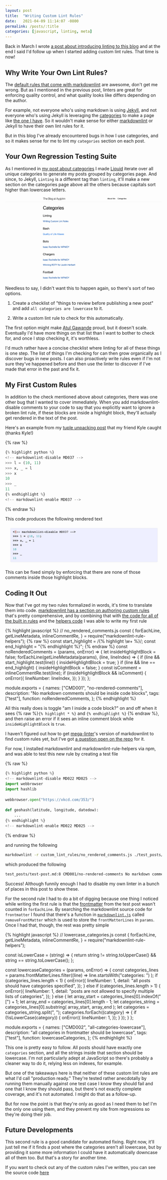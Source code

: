 ```yaml
---
layout: post
title:  "Writing Custom Lint Rules"
date:   2021-04-09 11:14:07 -0800
permalink: /posts/:title
categories: [javascript, linting, meta]
---
```

Back in March I wrote [a post about introducing linting to this blog](/posts/linting-a-jekyll-blog-with-mega-linter) and at the end I said I'd follow up when I started adding custom lint rules. That time is now!

## Why Write Your Own Lint Rules?

The [default rules that come with markdownlint](https://github.com/DavidAnson/markdownlint/blob/main/doc/Rules.md) are awesome, don't get me wrong. But as I mentioned in the previous post, linters are great for enforcing quality control, and what quality looks like differs depending on the author.

For example, not everyone who's using markdown is using [Jekyll](https://jekyllrb.com/), and not everyone who's using Jekyll is leveraging the [categories](https://jekyllrb.com/docs/posts/#categories) to make a page like [the one I have](https://ayyjohn.com/categories). So it wouldn't make sense for either [markdownlint](https://github.com/DavidAnson/markdownlint/) or Jekyll to have their own lint rules for it.

But in this blog I've already encountered bugs in how I use categories, and so it makes sense for me to lint my `categories` section on each post.

## Your Own Regression Testing Suite

As I mentioned in [my post about categories](/posts/adding-categories) I made [Liquid](https://shopify.github.io/liquid/) iterate over all unique categories to generate my posts grouped by categories page.
And since, to Jekyll, `Linting` is a different tag than `linting`, it'll make a new section on the categories page above all the others because capitals sort higher than lowercase letters.

![extra_category](/assets/custom_lint_rules/extra_category.png)

Needless to say, I didn't want this to happen again, so there's sort of two options.

1. Create a checklist of "things to review before publishing a new post" and add `all categories are lowercase` to it.

2. Write a custom lint rule to check for this automatically.

The first option might make [Atul Gawande](http://atulgawande.com/book/the-checklist-manifesto/) proud, but it doesn't scale. Eventually I'd have more things on that list than I want to bother to check for, and once I stop checking it, it's worthless.

I'd much rather have a concise checklist where linting for all of these things is one step. The list of things I'm checking for can then grow organically as I discover bugs in new posts. I can also proactively write rules even if I'm not sure they've happened before and then use the linter to discover if I've made that error in the past and fix it.

## My First Custom Rules

In addition to the check mentioned above about categories, there was one other bug that I wanted to cover immediately.
When you add markdownlint-disable comments to your code to say that you explicitly want to ignore a broken lint rule, if these blocks are inside a highlight block, they'll actually get rendered in the text of the post.

Here's an example from my [tuple unpacking post](/posts/tuple-unpacking) that my friend Kyle caught (thanks Kyle!)

<!-- markdownlint-disable CMD001 MD031 -->
{% raw %}
```python
{% highlight python %}
<!-- markdownlint-disable MD037 -->
>>> l = (10, 11)
>>> x, _ = l
>>> x
10
>>> _
11
{% endhighlight %}
<!-- markdownlint-enable MD037 -->
```
{% endraw %}
<!-- markdownlint-enable CMD001 MD031 -->

This code produces the following rendered text

![rendered_comment](/assets/custom_lint_rules/rendered_comment.png)

This can be fixed simply by enforcing that there are none of those comments inside those highlight blocks.

## Coding It Out

Now that I've got my two rules formalized in words, it's time to translate them into code.
[markdownlint has a section on authoring custom rules](https://github.com/DavidAnson/markdownlint/blob/main/doc/CustomRules.md) that's pretty comprehensive, and by combining that with [the code for all of the built in rules](https://github.com/DavidAnson/markdownlint/tree/main/lib) and the [helpers code](https://github.com/DavidAnson/markdownlint/blob/main/helpers/helpers.js) I was able to write my first rule

{% highlight javascript %}
// no_rendered_comments.js
const {
  forEachLine,
  getLineMetadata,
  inlineCommentRe,
} = require("markdownlint-rule-helpers");
{% raw %}
const start_highlight = /{% highlight \w+ %}/;
const end_highlight = "{% endhighlight %}";
{% endraw %}
const noRenderedComments = (params, onError) => {
  let insideHighlightBlock = false;
  forEachLine(getLineMetadata(params), (line, lineIndex) => {
    if (line && start_highlight.test(line)) {
      insideHighlightBlock = true;
    }
    if (line && line == end_highlight) {
      insideHighlightBlock = false;
    }
    const isComment = inlineCommentRe.test(line);
    if (insideHighlightBlock && isComment) {
      onError({
        lineNumber: lineIndex,
      });
    }
  });
};

module.exports = {
  names: ["CMD001", "no-rendered-comments"],
  description: "No markdown comments should be inside code blocks",
  tags: ["test"],
  function: noRenderedComments,
};
{% endhighlight %}

All this really does is toggle "am I inside a code block?" on and off when it sees {% raw %}`{% highlight * %}` and `{% endhighlight %}` {% endraw %}, and then raise an error if it sees an inline comment block while `insideHighlightBlock` is `true`.

I haven't figured out how to get [mega-linter](https://github.com/nvuillam/mega-linter/)'s version of markdownlint to find custom rules yet, but I've got [a question open on the repo](https://github.com/nvuillam/mega-linter/issues/396) for it.

For now, I installed markdownlint and markdownlint-rule-helpers via npm, and was able to test this new rule by creating a test file

<!-- markdown-link-check-disable -->
<!-- markdownlint-disable CMD001 MD031 -->
{% raw %}
```python
{% highlight python %}
<!-- markdownlint-disable MD022 MD025 -->
import webbrowser
import hashlib

webbrowser.open("https://xkcd.com/353/")

def geohash(latitude, longitude, datedow):
    ...
{% endhighlight %}
<!-- markdownlint-enable MD022 MD025 -->
```
{% endraw %}
<!-- markdown-link-check-enable -->
<!-- markdownlint-enable CMD001 MD031 -->

and running the following

```bash
markdownlint -r custom_lint_rules/no_rendered_comments.js ./test_posts/test_post.md -c .markdown-lint.json
```

which produced the following

```bash
test_posts/test-post.md:8 CMD001/no-rendered-comments No markdown comments should be inside code blocks
```

Success! Although funnily enough I had to disable my own linter in a bunch of places in this post to show these.

For the second rule I had to do a bit of digging because one thing I noticed while writing the first rule is that the [frontmatter](https://jekyllrb.com/docs/front-matter/) from the test post wasn't counted in `forEachLine`.
By searching the markdownlint source code for `frontmatter` I found that there's a function in [`markdownlint.js`](https://github.com/DavidAnson/markdownlint/blob/main/lib/markdownlint.js) called `removeFrontMatter` which is used to store the `frontMatterLines` in `params`.
Once I had that, though, the rest was pretty simple

{% highlight javascript %}
// lowercase_categories.js
const {
  forEachLine,
  getLineMetadata,
  inlineCommentRe,
} = require("markdownlint-rule-helpers");

const isLowerCase = (string) => {
  return string != string.toUpperCase() && string == string.toLowerCase();
};

const lowercaseCategories = (params, onError) => {
  const categories_lines = params.frontMatterLines.filter((line) =>
    line.startsWith("categories: ")
  );
  if (categories_lines.length < 1) {
    onError({
      lineNumber: 1,
      detail: "all posts should have categories specified",
    });
  } else if (categories_lines.length > 1) {
    onError({
      lineNumber: 1,
      detail: "posts are not allowed to specify multiple lists of categories",
    });
  } else {
    let array_start = categories_lines[0].indexOf("[") + 1;
    let array_end = categories_lines[0].length - 1;
    let categories_string = categories_lines[0].substring(
      array_start,
      array_end
    );
    let categories = categories_string.split(", ");
    categories.forEach((category) => {
      if (!isLowerCase(category)) {
        onError({
          lineNumber: 1,
        });
      }
    });
  }
};

module.exports = {
  names: ["CMD002", "all-categories-lowercase"],
  description: "all categories in frontmatter should be lowercase",
  tags: ["test"],
  function: lowercaseCategories,
};
{% endhighlight %}

This one is pretty easy to follow. All posts should have exactly one `categories` section, and all the strings inside that section should be lowercase. I'm not particularly adept at JavaScript so there's probably a cleaner way to do it, relying less on indexes, for example.

But one of the takeaways here is that neither of these custom lint rules are what I'd call "production ready." They're tested rather anecdotally by running them manually against one test case I know they should fail and one that I know they should pass, but there's not exactly complete coverage, and it's not automated. I might do that as a follow-up.

But for now the point is that they're only as good as I need them to be! I'm the only one using them, and they prevent my site from regressions so they're doing their job.

## Future Developments

This second rule is a good candidate for automated fixing. Right now, it'll just tell me if it finds a post where the categories aren't all lowercase, but by providing it some more information I could have it automatically downcase all of them too. But that's a story for another time.

If you want to check out any of the custom rules I've written, you can see the source code [here](https://github.com/ayyjohn/ayyjohn.github.io/tree/master/custom_lint_rules)
